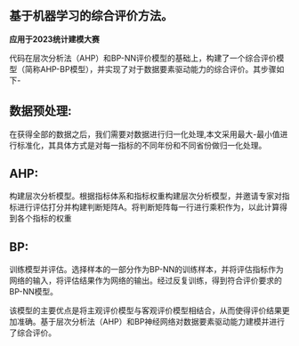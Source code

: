 ## 基于机器学习的综合评价方法。
**应用于2023统计建模大赛**

代码在层次分析法（AHP）和BP-NN评价模型的基础上，构建了一个综合评价模型（简称AHP-BP模型），并实现了对于数据要素驱动能力的综合评价。其步骤如下-

**数据预处理**:
---
在获得全部的数据之后，我们需要对数据进行归一化处理,本文采用最大-最小值进行标准化，其具体方式是对每一指标的不同年份和不同省份做归一化处理。

**AHP**:
---
构建层次分析模型。根据指标体系和指标权重构建层次分析模型，并邀请专家对指标进行评估打分并构建判断矩阵A。将判断矩阵每一行进行乘积作为，以此计算得到各个指标的权重

**BP**:
---
训练模型并评估。选择样本的一部分作为BP-NN的训练样本，并将评估指标作为网络的输入，将评估结果作为网络的输出。经过反复训练，得到符合评价要求的BP-NN模型。

该模型的主要优点是将主观评价模型与客观评价模型相结合，从而使得评价结果更加准确。基于层次分析法（AHP）和BP神经网络对数据要素驱动能力建模并进行了综合评价。













